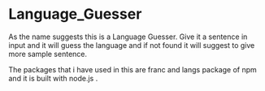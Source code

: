 # Language_Guesser
As the name suggests this is a Language Guesser. Give it a sentence in input and it will guess the language and if not found it will suggest to give more sample sentence.

The packages that i have used in this are franc and langs package of npm and it is built with node.js .
